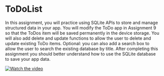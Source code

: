 # ToDoList

In this assignment, you will practice using SQLite APIs to store and manage structured data in your app.
You will modify the ToDo app in Assignment 9 so that the ToDos item will be saved permanently in the device storage.
You will also add delete and update functions to allow the user to delete and update existing ToDo items.
Optional: you can also add a search box to allow the user to search the existing database by title.
After completing this assignment you should better understand how to use the SQLite database to save your app data.

[![Watch the video](https://user-images.githubusercontent.com/41232970/101929848-0c4cb980-3be0-11eb-8484-50285dec1823.png)](https://www.youtube.com/watch?v=LfURA_YXh0U&ab_channel=OmarAlbelbaisy)
 
